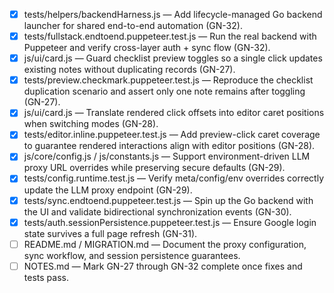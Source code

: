 - [x] tests/helpers/backendHarness.js — Add lifecycle-managed Go backend launcher for shared end-to-end automation (GN-32).
- [x] tests/fullstack.endtoend.puppeteer.test.js — Run the real backend with Puppeteer and verify cross-layer auth + sync flow (GN-32).
- [x] js/ui/card.js — Guard checklist preview toggles so a single click updates existing notes without duplicating records (GN-27).
- [x] tests/preview.checkmark.puppeteer.test.js — Reproduce the checklist duplication scenario and assert only one note remains after toggling (GN-27).
- [x] js/ui/card.js — Translate rendered click offsets into editor caret positions when switching modes (GN-28).
- [x] tests/editor.inline.puppeteer.test.js — Add preview-click caret coverage to guarantee rendered interactions align with editor positions (GN-28).
- [x] js/core/config.js / js/constants.js — Support environment-driven LLM proxy URL overrides while preserving secure defaults (GN-29).
- [x] tests/config.runtime.test.js — Verify meta/config/env overrides correctly update the LLM proxy endpoint (GN-29).
- [x] tests/sync.endtoend.puppeteer.test.js — Spin up the Go backend with the UI and validate bidirectional synchronization events (GN-30).
- [x] tests/auth.sessionPersistence.puppeteer.test.js — Ensure Google login state survives a full page refresh (GN-31).
- [ ] README.md / MIGRATION.md — Document the proxy configuration, sync workflow, and session persistence guarantees.
- [ ] NOTES.md — Mark GN-27 through GN-32 complete once fixes and tests pass.
